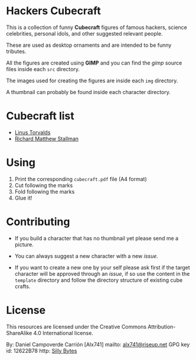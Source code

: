 Hackers Cubecraft
=================

This is a collection of funny **Cubecraft** figures of famous hackers, science
celebrities, personal idols, and other suggested relevant people.

These are used as desktop ornaments and are intended to be funny tributes.

All the figures are created using **GIMP** and you can find the _gimp_ source
files inside each `src` directory.

The images used for creating the figures are inside each `img` directory.

A thumbnail can probably be found inside each character directory.


Cubecraft list
==============

* [Linus Torvalds](https://en.wikipedia.org/wiki/Linus_Torvalds)
* [Richard Matthew Stallman](https://en.wikipedia.org/wiki/Richard_Stallman)


Using
=====

1. Print the corresponding `cubecraft.pdf` file (A4 format)
2. Cut following the marks
3. Fold following the marks
4. Glue it!


Contributing
============

* If you build a character that has no thumbnail yet please send me a picture.

* You can always suggest a new character with a new _issue_.

* If you want to create a new one by your self please ask first if the target
character will be approved through an _issue_, if so use the content in the
`template` directory and follow the directory structure of existing cube crafts.


License
=======

This resources are licensed under the Creative Commons Attribution-ShareAlike
4.0 International license.

By: Daniel Campoverde Carrión [Alx741]
mailto: alx741@riseup.net
GPG key id: 12622B78
http: [Silly Bytes](http://www.silly-bytes.blogspot.com)
